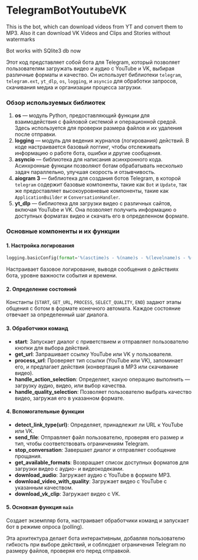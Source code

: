 # TelegramBotYoutubeVK
This is the bot, which can download videos from YT and convert them to MP3. Also it can download VK Videos and Clips and Stories without watermarks

Bot works with SQlite3 db now

Этот код представляет собой бота для Telegram, который позволяет пользователям загружать видео и аудио с YouTube и VK, выбирая различные форматы и качество. Он использует библиотеки `telegram`, `telegram.ext`, `yt_dlp`, `os`, `logging`, и `asyncio` для обработки запросов, скачивания медиа и организации процесса загрузки.

### Обзор используемых библиотек

1. **os** — модуль Python, предоставляющий функции для взаимодействия с файловой системой и операционной средой. Здесь используется для проверки размера файлов и их удаления после отправки.
2. **logging** — модуль для ведения журналов (логирования) действий. В коде настраивается базовый логгинг, чтобы отслеживать информацию о работе бота, ошибки и другие сообщения.
3. **asyncio** — библиотека для написания асинхронного кода. Асинхронные функции позволяют ботам обрабатывать несколько задач параллельно, улучшая скорость и отзывчивость.
4. **aiogram 3** — библиотека для создания ботов Telegram, в которой `telegram` содержит базовые компоненты, такие как `Bot` и `Update`, так же предоставляет высокоуровневые компоненты, такие как `ApplicationBuilder` и `ConversationHandler`.
5. **yt_dlp** — библиотека для загрузки видео с различных сайтов, включая YouTube и VK. Она позволяет получить информацию о доступных форматах видео и скачать его в определенном формате.

### Основные компоненты и их функции

#### 1. Настройка логирования
```python
logging.basicConfig(format='%(asctime)s - %(name)s - %(levelname)s - %(message)s', level=logging.INFO)
```
Настраивает базовое логирование, выводя сообщения о действиях бота, уровне важности события и времени.

#### 2. Определение состояний
Константы (`START`, `GET_URL`, `PROCESS`, `SELECT_QUALITY`, `END`) задают этапы общения с ботом в формате конечного автомата. Каждое состояние отвечает за определенный шаг диалога.

#### 3. Обработчики команд
- **start**: Запускает диалог с приветствием и отправляет пользователю кнопки для выбора действий.
- **get_url**: Запрашивает ссылку YouTube или VK у пользователя.
- **process_url**: Проверяет тип ссылки (YouTube или VK), запоминает его, и предлагает действия (конвертация в MP3 или скачивание видео).
- **handle_action_selection**: Определяет, какую операцию выполнить — загрузку аудио, видео, или выбор качества.
- **handle_quality_selection**: Позволяет пользователю выбрать качество видео, загружая его в указанном формате.

#### 4. Вспомогательные функции
- **detect_link_type(url)**: Определяет, принадлежит ли URL к YouTube или VK.
- **send_file**: Отправляет файл пользователю, проверяя его размер и тип, чтобы соответствовать ограничениям Telegram.
- **stop_conversation**: Завершает диалог и отправляет сообщение прощания.
- **get_available_formats**: Возвращает список доступных форматов для загрузки видео с аудио- и видеокодеками.
- **download_audio**: Загружает аудио с YouTube в формате MP3.
- **download_video_with_quality**: Загружает видео с YouTube с указанным качеством.
- **download_vk_clip**: Загружает видео с VK.

#### 5. Основная функция `main`
Создает экземпляр бота, настраивает обработчики команд и запускает бот в режиме опроса (polling).

Эта архитектура делает бота интерактивным, добавляя пользователю гибкость при выборе действий, и соблюдает ограничения Telegram по размеру файлов, проверяя его перед отправкой.
